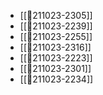 - [[💬211023-2305]]
- [[💬211023-2239]]
- [[💬211023-2255]]
- [[💬211023-2316]]
- [[💬211023-2223]]
- [[💬211023-2301]]
- [[💬211023-2234]]
